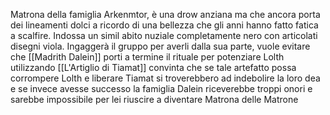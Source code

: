 Matrona della famiglia Arkenmtor, è una drow anziana ma che ancora porta dei lineamenti dolci a ricordo di una bellezza che gli anni hanno fatto fatica a scalfire.
Indossa un simil abito nuziale completamente nero con articolati disegni viola.
Ingaggerà il gruppo per averli dalla sua parte, vuole evitare che [[Madrith Dalein]] porti a termine il rituale per potenziare Lolth utilizzando [[L'Artiglio di Tiamat]] convinta che se tale artefatto possa corrompere Lolth e liberare Tiamat si troverebbero ad indebolire la loro dea e se invece avesse successo la famiglia Dalein riceverebbe troppi onori e sarebbe impossibile per lei riuscire a diventare Matrona delle Matrone
